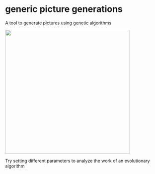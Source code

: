 # generic picture generations
A tool to generate pictures using genetic algorithms

<p align="left">
<img width="400" src="https://user-images.githubusercontent.com/69918609/116293221-4ee1ed80-a79f-11eb-8dde-61580959e47a.png"/>
</p>

Try setting different parameters to analyze the work of an evolutionary algorithm
